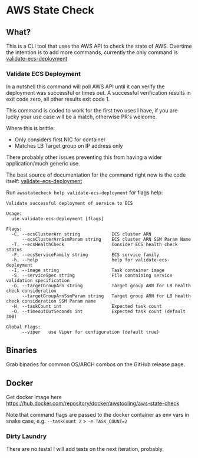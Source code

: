 # AWS State Check

## What?
This is a CLI tool that uses the AWS API to check the state of AWS. Overtime the intention is to add more commands, currently the only command is [validate-ecs-deployment](cmd/validate_ecs_deployment.go)

### Validate ECS Deployment
In a nutshell this command will poll AWS API until it can verify the deployment was successful or times out.  A successful verification results in exit code zero, all other results exit code 1. 

This command is coded to work for the first two uses I have, if you are lucky your use case will be a match, otherwise PR's welcome.  

Where this is brittle:

- Only considers first NIC for container
- Matches LB Target group on IP address only

There probably other issues preventing this from having a wider application/much generic use.

The best source of documentation for the command right now is the code itself: [validate-ecs-deployment](cmd/validate_ecs_deployment.go)

Run `awsstatecheck help validate-ecs-deployment` for flags help:

```
Validate successful deployment of service to ECS

Usage:
  use validate-ecs-deployment [flags]

Flags:
  -C, --ecsClusterArn string            ECS cluster ARN
      --ecsClusterArnSsmParam string    ECS cluster ARN SSM Param Name
  -T, --ecsHealthCheck                  Consider ECS health check status
  -F, --ecsServiceFamily string         ECS service family
  -h, --help                            help for validate-ecs-deployment
  -I, --image string                    Task container image
  -S, --serviceSpec string              File containing service validation specification
  -G, --targetGroupArn string           Target group ARN for LB health check consideration
      --targetGroupArnSsmParam string   Target group ARN for LB health check consideration SSM Param name
  -H, --taskCount int                   Expected task count
  -O, --timeoutOutSeconds int           Expected task count (default 300)

Global Flags:
      --viper   use Viper for configuration (default true)
```

## Binaries
Grab binaries for common OS/ARCH combos on the GitHub release page.

## Docker 
Get docker image here https://hub.docker.com/repository/docker/awstooling/aws-state-check

Note that command flags are passed to the docker container as env vars in snake case, e.g. `--taskCount 2` > `-e TASK_COUNT=2`

### Dirty Laundry
There are no tests! I will add tests on the next iteration, probably.


